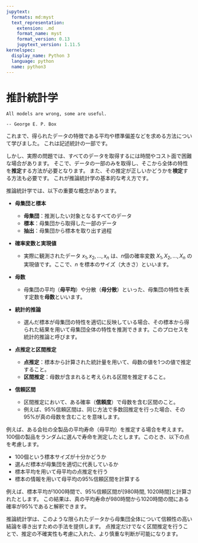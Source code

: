 ```yaml
---
jupytext:
  formats: md:myst
  text_representation:
    extension: .md
    format_name: myst
    format_version: 0.13
    jupytext_version: 1.11.5
kernelspec:
  display_name: Python 3
  language: python
  name: python3
---
```

推計統計学
==========
```{epigraph}
All models are wrong, some are useful.

-- George E. P. Box
```
これまで、得られたデータの特徴である平均や標準偏差などを求める方法について学びました。
これは記述統計の一部です。

しかし、実際の問題では、すべてのデータを取得するには時間やコスト面で困難な場合があります。
そこで、データの一部のみを取得し、そこから全体の特性を**推定**する方法が必要となります。
また、その推定が正しいかどうかを**検定**する方法も必要です。
これが推論統計学の基本的な考え方です。

推論統計学では、以下の重要な概念があります。

- **母集団と標本**
   - **母集団**：推測したい対象となるすべてのデータ
   - **標本**：母集団から取得した一部のデータ
   - **抽出**：母集団から標本を取り出す過程

- **確率変数と実現値**
   - 実際に観測されたデータ $x_1, x_2, \ldots, x_n$ は、$n$個の確率変数 $X_1, X_2, \ldots, X_n$ の実現値です。ここで、$n$ を標本のサイズ（大きさ）といいます。

- **母数**
   - 母集団の平均（**母平均**）や分散（**母分散**）といった、母集団の特性を表す定数を**母数**といいます。

- **統計的推論**
   - 選んだ標本が母集団の特性を適切に反映している場合、その標本から得られた結果を用いて母集団全体の特性を推測できます。このプロセスを統計的推論と呼びます。

-  **点推定と区間推定**
   - **点推定**：標本から計算された統計量を用いて、母数の値を1つの値で推定すること。
   - **区間推定**：母数が含まれると考えられる区間を推定すること。

-  **信頼区間**
   - 区間推定において、ある確率（**信頼度**）で母数を含む区間のこと。
   - 例えば、95%信頼区間は、同じ方法で多数回推定を行った場合、その95%が真の母数を含むことを意味します。

例えば、ある会社の全製品の平均寿命（母平均）を推定する場合を考えます。
100個の製品をランダムに選んで寿命を測定したとします。このとき、以下の点を考慮します。

- 100個という標本サイズが十分かどうか
- 選んだ標本が母集団を適切に代表しているか
- 標本平均を用いて母平均の点推定を行う
- 標本の情報を用いて母平均の95%信頼区間を計算する

例えば、標本平均が1000時間で、95%信頼区間が[980時間, 1020時間]と計算されたとします。
この結果は、真の平均寿命が980時間から1020時間の間にある確率が95%であると解釈できます。

推論統計学は、このような限られたデータから母集団全体について信頼性の高い結論を導き出すための手法を提供します。
点推定だけでなく区間推定を行うことで、推定の不確実性も考慮に入れた、より慎重な判断が可能になります。